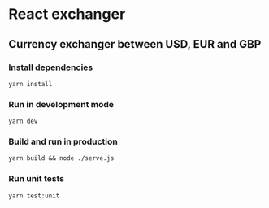 # React exchanger
## Currency exchanger between USD, EUR and GBP

### Install dependencies
```yarn install```

### Run in development mode
```yarn dev``` 

### Build and run in production 
```yarn build && node ./serve.js```

### Run unit tests
```yarn test:unit```
